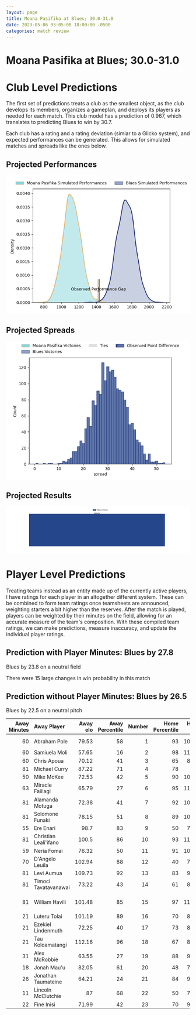 ```yaml
---  
layout: page  
title: Moana Pasifika at Blues; 30.0-31.0  
date: 2023-05-06 03:05:00 18:00:00 -0500  
categories: match review  
---
```

# Moana Pasifika at Blues; 30.0-31.0

# Club Level Predictions


The first set of predictions treats a club as the smallest object, as the club develops its members, organizes a gameplan, and deploys its players as needed for each match. This club model has a prediction of 0.967, which translates to predicting Blues to win by 30.7.

Each club has a rating and a rating deviation (simiar to a Glicko system), and expected performances can be generated. This allows for simulated matches and spreads like the ones below.
## Projected Performances


![Projected Performances](plots/performances_2023-05-06-Blues-MoanaPasifika.png)
## Projected Spreads


![Projected Spreads](plots/spreads_2023-05-06-Blues-MoanaPasifika.png)
## Projected Results


![Projected Results](plots/resultbar_2023-05-06-Blues-MoanaPasifika.png)
# Player Level Predictions


Treating teams instead as an entity made up of the currently active players, I have ratings for each player in an altogether different system. These can be combined to form team ratings once teamsheets are announced, weighting starters a bit higher than the reserves. After the match is played, players can be weighted by their minutes on the field, allowing for an accurate measure of the team's composition. With these compiled team ratings, we can make predictions, measure inaccuracy, and update the individual player ratings.
## Prediction with Player Minutes: Blues by 27.8


Blues by 23.8 on a neutral field

There were 15 large changes in win probability in this match
## Prediction without Player Minutes: Blues by 26.5


Blues by 22.5 on a neutral pitch



|   Away Minutes | Away Player           |   Away elo |   Away Percentile |   Number |   Home Percentile |   Home elo | Home Player                   |   Home Minutes |
|---------------:|:----------------------|-----------:|------------------:|---------:|------------------:|-----------:|:------------------------------|---------------:|
|             60 | Abraham Pole          |      79.53 |                58 |        1 |                93 |     103.54 | Ofa Tu'ungafasi               |             81 |
|             60 | Samiuela Moli         |      57.65 |                16 |        2 |                98 |     118.61 | Kurt Eklund                   |             81 |
|             60 | Chris Apoua           |      70.12 |                41 |        3 |                65 |      83.21 | Marcel Renata                 |             60 |
|             81 | Michael Curry         |      87.22 |                71 |        4 |                78 |      92.7  | James Tucker                  |             63 |
|             50 | Mike McKee            |      72.53 |                42 |        5 |                90 |     103.06 | Sam Darry                     |             81 |
|             63 | Miracle Faiilagi      |      65.79 |                27 |        6 |                95 |     115.05 | Akira Ioane                   |             81 |
|             81 | Alamanda Motuga       |      72.38 |                41 |        7 |                92 |     106.64 | Dalton Papali'i               |             81 |
|             81 | Solomone Funaki       |      78.15 |                51 |        8 |                89 |     101.97 | Cameron Suafoa                |             69 |
|             55 | Ere Enari             |      98.7  |                83 |        9 |                50 |      75.12 | Taufa Funaki                  |             41 |
|             81 | Christian Leali'ifano |     100.5  |                86 |       10 |                93 |     112.42 | Harry Plummer                 |             81 |
|             59 | Neria Fomai           |      76.32 |                50 |       11 |                91 |     105.89 | Caleb Clarke                  |             81 |
|             70 | D'Angelo Leuila       |     102.94 |                88 |       12 |                40 |      72.86 | Roger Tuivasa-Sheck           |             48 |
|             81 | Levi Aumua            |     109.73 |                92 |       13 |                83 |      99.79 | Bryce Heem                    |             77 |
|             81 | Timoci Tavatavanawai  |      73.22 |                43 |       14 |                61 |      81.83 | AJ Lam                        |             81 |
|             81 | William Havili        |     101.48 |                85 |       15 |                97 |     118.99 | Jacob Ratumaitavuki-Kneepkens |             40 |
|             21 | Luteru Tolai          |     101.19 |                89 |       16 |                70 |      85.59 | Soane Vikena                  |              0 |
|             21 | Ezekiel Lindenmuth    |      72.25 |                40 |       17 |                73 |      87.52 | Josh Fusitua                  |              0 |
|             21 | Tau Koloamatangi      |     112.16 |                96 |       18 |                67 |      85.49 | James Lay                     |             34 |
|             31 | Alex McRobbie         |      63.55 |                27 |       19 |                88 |      98.05 | Tom Robinson                  |             18 |
|             18 | Jonah Mau'u           |      82.05 |                61 |       20 |                48 |      75.61 | Anton Segner                  |              4 |
|             26 | Jonathan Taumateine   |      64.21 |                24 |       21 |                84 |      99.13 | Finlay Christie               |             40 |
|             11 | Lincoln McClutchie    |      87    |                68 |       22 |                50 |      77.51 | Rieko Ioane                   |             33 |
|             22 | Fine Inisi            |      71.99 |                42 |       23 |                70 |      90.12 | Zarn Sullivan                 |             41 |

